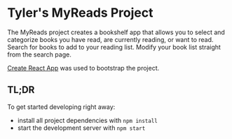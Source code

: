 # Tyler's MyReads Project

The MyReads project creates a bookshelf app that allows you to select and categorize books you have read, are currently reading, or want to read. Search for books to add to your reading list. Modify your book list straight from the search page. 

[Create React App](https://github.com/facebookincubator/create-react-app) was used to bootstrap the project.

## TL;DR

To get started developing right away:

* install all project dependencies with `npm install`
* start the development server with `npm start`
